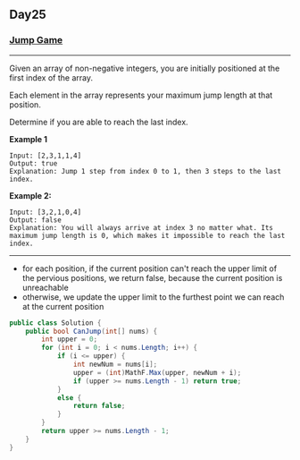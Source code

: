 ## Day25

### [Jump Game](https://leetcode.com/explore/challenge/card/30-day-leetcoding-challenge/531/week-4/3310/)

---

Given an array of non-negative integers, you are initially positioned at the first index of the array.

Each element in the array represents your maximum jump length at that position.

Determine if you are able to reach the last index.

**Example 1**

```
Input: [2,3,1,1,4]
Output: true
Explanation: Jump 1 step from index 0 to 1, then 3 steps to the last index.
```

**Example 2:**

```
Input: [3,2,1,0,4]
Output: false
Explanation: You will always arrive at index 3 no matter what. Its maximum jump length is 0, which makes it impossible to reach the last index.
```

---

- for each position, if the current position can't reach the upper limit of the pervious positions, we return false, because the current position is unreachable
- otherwise, we update the upper limit to the furthest point we can reach at the current position 

```cs
public class Solution {
    public bool CanJump(int[] nums) {
        int upper = 0;
        for (int i = 0; i < nums.Length; i++) {
            if (i <= upper) {
                int newNum = nums[i];
                upper = (int)MathF.Max(upper, newNum + i);
                if (upper >= nums.Length - 1) return true;
            }
            else {
                return false;
            }
        }
        return upper >= nums.Length - 1;
    }
}
```